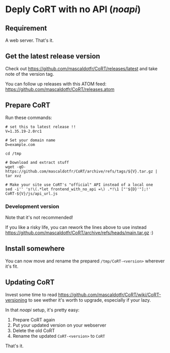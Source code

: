 # Deply CoRT with no API (*noapi*)

## Requirement

A web server. That's it.

## Get the latest release version

Check out https://github.com/mascaldotfr/CoRT/releases/latest and take note of the
version tag.

You can follow up releases with this ATOM feed:
https://github.com/mascaldotfr/CoRT/releases.atom

## Prepare CoRT

Run these commands:

```shell
# set this to latest release !!
V=1.35.19-2.0rc1

# Set your domain name
D=example.com

cd /tmp

# Download and extract stuff
wget -qO- https://github.com/mascaldotfr/CoRT/archive/refs/tags/${V}.tar.gz | tar xvz

# Make your site use CoRT's "official" API instead of a local one
sed -i'' 's!\(.*let frontend_with_no_api =\) .*!\1 ["'${D}'"];!' CoRT-${V}/js/api_url.js
```

### Development version

Note that it's not recommended!

If you like a risky life, you can rework the lines above to use instead
https://github.com/mascaldotfr/CoRT/archive/refs/heads/main.tar.gz :)

## Install somewhere

You can now move and rename the prepared `/tmp/CoRT-<version>` wherever it's
fit.

## Updating CoRT

Invest some time to read
https://github.com/mascaldotfr/CoRT/wiki/CoRT-versioning to see wether it's
worth to upgrade, especially if your lazy.

In that *noapi* setup, it's pretty easy:

1. Prepare CoRT again
2. Put your updated version on your webserver
3. Delete the old CoRT
4. Rename the updated `CoRT-<version>` to `CoRT`

That's it.
